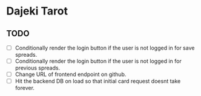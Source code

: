 # Dajeki Tarot

## TODO
- [ ] Conditionally render the login button if the user is not logged in for save spreads.
- [ ] Conditionally render the login button if the user is not logged in for previous spreads.
- [ ] Change URL of frontend endpoint on github.
- [ ] Hit the backend DB on load so that initial card request doesnt take forever.